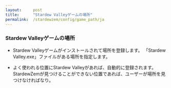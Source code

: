 ```yaml
---
layout:     post
title:      "Stardew Valleyゲームの場所"
permalink:  /stardewzem/config/game_path/ja
---
```


### **Stardew Valleyゲームの場所**

* Stardew Valleyゲームがインストールされて場所を登録します。 「Stardew Valley.exe」ファイルがある場所を指定します。

* よく使われる位置にStardew Valleyがあれば、自動的に登録されます。 StardewZemが見つけることができない位置であれば、ユーザーが場所を見つけなければなり。 

<br/>
<br/>
